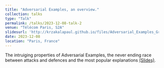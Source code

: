 ```yaml
---
title: "Adversarial Examples, an overview."
collection: talks
type: "Talk"
permalink: /talks/2023-12-08-talk-2
venue: "Télécom Paris, S2A"
slidesurl: 'http://krzakalapaul.github.io/files/Adversarial_Examples_Group_Meeting.pdf'
date: 2023-12-08
location: "Paris, France"
---
```


The intruiging properties of Adversarial Examples, the never ending race between attacks and defences and the most popular explanations <a href="{{ page.slidesurl }}">(Slides)</a>.


